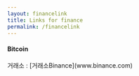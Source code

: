 ```yaml
---
layout: financelink
title: Links for finance 
permalink: /financelink
---
```


<h4>Bitcoin</h4>
거래소 : [거래소Binance](www.binance.com)
